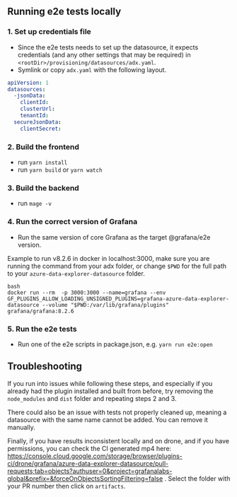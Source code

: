 ## Running e2e tests locally

### 1. Set up credentials file

- Since the e2e tests needs to set up the datasource, it expects credentials (and any other settings that may be required) in 
`<rootDir>/provisioning/datasources/adx.yaml`. 
- Symlink or copy `adx.yaml` with the following layout.

```yaml
apiVersion: 1
datasources:
  -jsonData:
    clientId:
    clusterUrl:
    tenantId:
  secureJsonData:
    clientSecret:
   ```

### 2. Build the frontend

- run `yarn install` 
- run `yarn build` or `yarn watch`

### 3. Build the backend

- run `mage -v`

### 4. Run the correct version of Grafana

- Run the same version of core Grafana as the target @grafana/e2e version. 

Example to run v8.2.6 in docker in localhost:3000, make sure you are running the command from your adx folder, or change `$PWD` for the full path to your `azure-data-explorer-datasource` folder.

```
bash
docker run --rm  -p 3000:3000 --name=grafana --env GF_PLUGINS_ALLOW_LOADING_UNSIGNED_PLUGINS=grafana-azure-data-explorer-datasource --volume "$PWD:/var/lib/grafana/plugins" grafana/grafana:8.2.6
```

### 5. Run the e2e tests
- Run one of the e2e scripts in package.json, e.g. `yarn run e2e:open`

## Troubleshooting

If you run into issues while following these steps, and especially if you already had the plugin installed and built from before, try removing the `node_modules` and `dist` folder and repeating steps 2 and 3. 

There could also be an issue with tests not properly cleaned up, meaning a datasource with the same name cannot be added. You can remove it manually.

Finally, if you have results inconsistent locally and on drone, and if you have permissions, you can check the CI generated mp4 here: https://console.cloud.google.com/storage/browser/plugins-ci/drone/grafana/azure-data-explorer-datasource/pull-requests;tab=objects?authuser=0&project=grafanalabs-global&prefix=&forceOnObjectsSortingFiltering=false . Select the folder with your PR number then click on `artifacts`.
